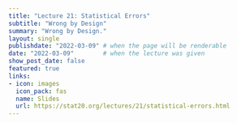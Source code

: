 ```yaml
---
title: "Lecture 21: Statistical Errors"
subtitle: "Wrong by Design"
summary: "Wrong by Design."
layout: single
publishdate: "2022-03-09" # when the page will be renderable
date: "2022-03-09"        # when the lecture was given
show_post_date: false
featured: true
links:
- icon: images
  icon_pack: fas
  name: Slides
  url: https://stat20.org/lectures/21/statistical-errors.html
---
```


